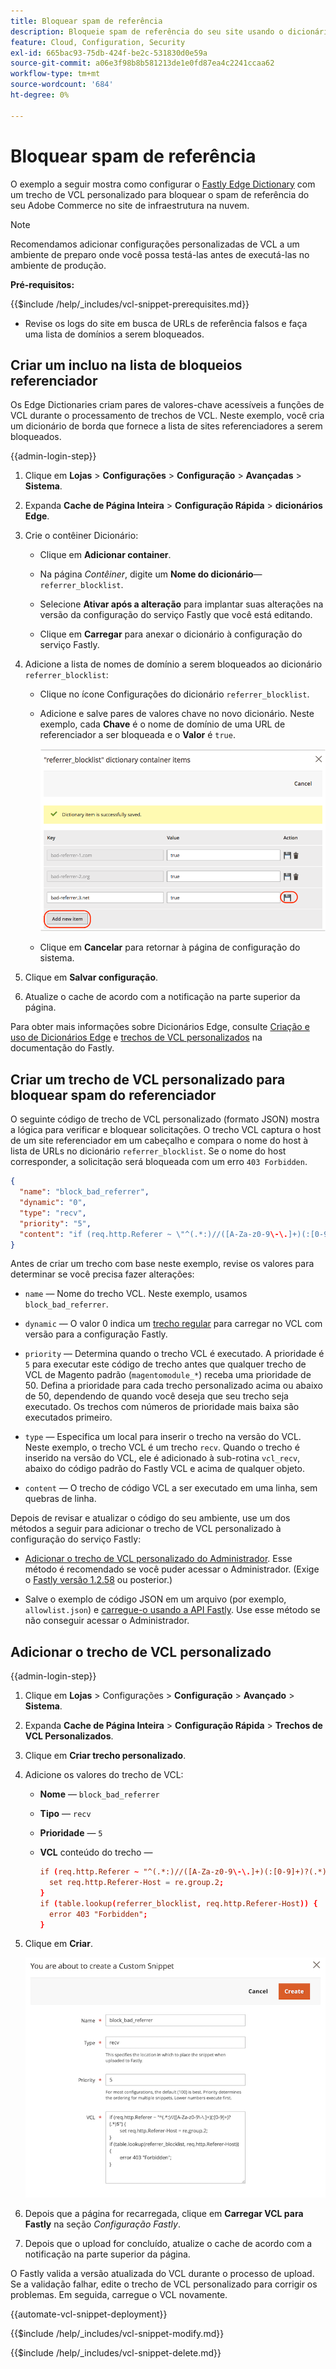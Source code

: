 ```yaml
---
title: Bloquear spam de referência
description: Bloqueie spam de referência do seu site usando o dicionário Fastly Edge e um trecho de VCL personalizado.
feature: Cloud, Configuration, Security
exl-id: 665bac93-75db-424f-be2c-531830d0e59a
source-git-commit: a06e3f98b8b581213de1e0fd87ea4c2241ccaa62
workflow-type: tm+mt
source-wordcount: '684'
ht-degree: 0%

---
```


# Bloquear spam de referência

O exemplo a seguir mostra como configurar o [Fastly Edge Dictionary](https://docs.fastly.com/guides/edge-dictionaries/working-with-dictionaries-using-the-api) com um trecho de VCL personalizado para bloquear o spam de referência do seu Adobe Commerce no site de infraestrutura na nuvem.

>[!NOTE]
>
>Recomendamos adicionar configurações personalizadas de VCL a um ambiente de preparo onde você possa testá-las antes de executá-las no ambiente de produção.

**Pré-requisitos:**

{{$include /help/_includes/vcl-snippet-prerequisites.md}}

- Revise os logs do site em busca de URLs de referência falsos e faça uma lista de domínios a serem bloqueados.

## Criar um incluo na lista de bloqueios referenciador

Os Edge Dictionaries criam pares de valores-chave acessíveis a funções de VCL durante o processamento de trechos de VCL. Neste exemplo, você cria um dicionário de borda que fornece a lista de sites referenciadores a serem bloqueados.

{{admin-login-step}}

1. Clique em **Lojas** > **Configurações** > **Configuração** > **Avançadas** > **Sistema**.

1. Expanda **Cache de Página Inteira** > **Configuração Rápida** > **dicionários Edge**.

1. Crie o contêiner Dicionário:

   - Clique em **Adicionar container**.

   - Na página *Contêiner*, digite um **Nome do dicionário**—`referrer_blocklist`.

   - Selecione **Ativar após a alteração** para implantar suas alterações na versão da configuração do serviço Fastly que você está editando.

   - Clique em **Carregar** para anexar o dicionário à configuração do serviço Fastly.

1. Adicione a lista de nomes de domínio a serem bloqueados ao dicionário `referrer_blocklist`:

   - Clique no ícone Configurações do dicionário `referrer_blocklist`.

   - Adicione e salve pares de valores chave no novo dicionário. Neste exemplo, cada **Chave** é o nome de domínio de uma URL de referenciador a ser bloqueada e o **Valor** é `true`.

     ![Adicionar itens incorretos do dicionário do referenciador](../../assets/cdn/fastly-referrer-blocklist-dictionary.png)

   - Clique em **Cancelar** para retornar à página de configuração do sistema.

1. Clique em **Salvar configuração**.

1. Atualize o cache de acordo com a notificação na parte superior da página.

Para obter mais informações sobre Dicionários Edge, consulte [Criação e uso de Dicionários Edge](https://docs.fastly.com/guides/edge-dictionaries/working-with-dictionaries-using-the-api) e [trechos de VCL personalizados](https://docs.fastly.com/guides/edge-dictionaries/working-with-dictionaries-using-the-api#custom-vcl-examples) na documentação do Fastly.

## Criar um trecho de VCL personalizado para bloquear spam do referenciador

O seguinte código de trecho de VCL personalizado (formato JSON) mostra a lógica para verificar e bloquear solicitações. O trecho VCL captura o host de um site referenciador em um cabeçalho e compara o nome do host à lista de URLs no dicionário `referrer_blocklist`. Se o nome do host corresponder, a solicitação será bloqueada com um erro `403 Forbidden`.

```json
{
  "name": "block_bad_referrer",
  "dynamic": "0",
  "type": "recv",
  "priority": "5",
  "content": "if (req.http.Referer ~ \"^(.*:)//([A-Za-z0-9\-\.]+)(:[0-9]+)?(.*)$\") {set req.http.Referer-Host = re.group.2;}if (table.lookup(referrer_blocklist, req.http.Referer-Host)) {error 403 \"Forbidden\";}"
}
```

Antes de criar um trecho com base neste exemplo, revise os valores para determinar se você precisa fazer alterações:

- `name` — Nome do trecho VCL. Neste exemplo, usamos `block_bad_referrer`.

- `dynamic` — O valor 0 indica um [trecho regular](https://docs.fastly.com/en/guides/using-regular-vcl-snippets) para carregar no VCL com versão para a configuração Fastly.

- `priority` — Determina quando o trecho VCL é executado. A prioridade é `5` para executar este código de trecho antes que qualquer trecho de VCL de Magento padrão (`magentomodule_*`) receba uma prioridade de 50. Defina a prioridade para cada trecho personalizado acima ou abaixo de 50, dependendo de quando você deseja que seu trecho seja executado. Os trechos com números de prioridade mais baixa são executados primeiro.

- `type` — Especifica um local para inserir o trecho na versão do VCL. Neste exemplo, o trecho VCL é um trecho `recv`. Quando o trecho é inserido na versão do VCL, ele é adicionado à sub-rotina `vcl_recv`, abaixo do código padrão do Fastly VCL e acima de qualquer objeto.

- `content` — O trecho de código VCL a ser executado em uma linha, sem quebras de linha.

Depois de revisar e atualizar o código do seu ambiente, use um dos métodos a seguir para adicionar o trecho de VCL personalizado à configuração do serviço Fastly:

- [Adicionar o trecho de VCL personalizado do Administrador](#add-the-custom-vcl-snippet). Esse método é recomendado se você puder acessar o Administrador. (Exige o [Fastly versão 1.2.58](fastly-configuration.md#upgrade) ou posterior.)

- Salve o exemplo de código JSON em um arquivo (por exemplo, `allowlist.json`) e [carregue-o usando a API Fastly](fastly-vcl-custom-snippets.md#manage-custom-vcl-snippets-using-the-api). Use esse método se não conseguir acessar o Administrador.

## Adicionar o trecho de VCL personalizado

{{admin-login-step}}

1. Clique em **Lojas** > Configurações > **Configuração** > **Avançado** > **Sistema**.

1. Expanda **Cache de Página Inteira** > **Configuração Rápida** > **Trechos de VCL Personalizados**.

1. Clique em **Criar trecho personalizado**.

1. Adicione os valores do trecho de VCL:

   - **Nome** — `block_bad_referrer`

   - **Tipo** — `recv`

   - **Prioridade** — `5`

   - **VCL** conteúdo do trecho —

     ```conf
     if (req.http.Referer ~ "^(.*:)//([A-Za-z0-9\-\.]+)(:[0-9]+)?(.*)$") {
       set req.http.Referer-Host = re.group.2;  
     }
     if (table.lookup(referrer_blocklist, req.http.Referer-Host)) {
       error 403 "Forbidden";
     }
     ```

1. Clique em **Criar**.

   ![Criar trecho VCL de bloco de referenciador personalizado](/help/assets/cdn/fastly-create-referrer-block-snippet.png)

1. Depois que a página for recarregada, clique em **Carregar VCL para Fastly** na seção *Configuração Fastly*.

1. Depois que o upload for concluído, atualize o cache de acordo com a notificação na parte superior da página.

O Fastly valida a versão atualizada do VCL durante o processo de upload. Se a validação falhar, edite o trecho de VCL personalizado para corrigir os problemas. Em seguida, carregue o VCL novamente.

{{automate-vcl-snippet-deployment}}

{{$include /help/_includes/vcl-snippet-modify.md}}

{{$include /help/_includes/vcl-snippet-delete.md}}
